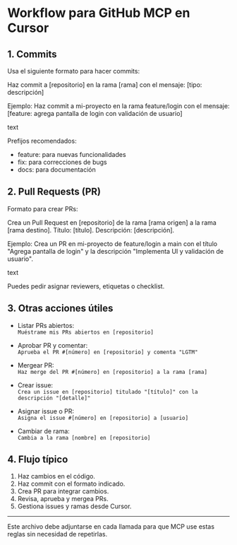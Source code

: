 # Workflow para GitHub MCP en Cursor

## 1. Commits

Usa el siguiente formato para hacer commits:

Haz commit a [repositorio] en la rama [rama] con el mensaje: [tipo: descripción]

Ejemplo:
Haz commit a mi-proyecto en la rama feature/login con el mensaje: [feature: agrega pantalla de login con validación de usuario]

text

Prefijos recomendados:

- feature: para nuevas funcionalidades
- fix: para correcciones de bugs
- docs: para documentación

## 2. Pull Requests (PR)

Formato para crear PRs:

Crea un Pull Request en [repositorio] de la rama [rama origen] a la rama [rama destino]. Título: [título]. Descripción: [descripción].

Ejemplo:
Crea un PR en mi-proyecto de feature/login a main con el título "Agrega pantalla de login" y la descripción "Implementa UI y validación de usuario".

text

Puedes pedir asignar reviewers, etiquetas o checklist.

## 3. Otras acciones útiles

- Listar PRs abiertos:  
  `Muéstrame mis PRs abiertos en [repositorio]`

- Aprobar PR y comentar:  
  `Aprueba el PR #[número] en [repositorio] y comenta "LGTM"`

- Mergear PR:  
  `Haz merge del PR #[número] en [repositorio] a la rama [rama]`

- Crear issue:  
  `Crea un issue en [repositorio] titulado "[título]" con la descripción "[detalle]"`

- Asignar issue o PR:  
  `Asigna el issue #[número] en [repositorio] a [usuario]`

- Cambiar de rama:  
  `Cambia a la rama [nombre] en [repositorio]`

## 4. Flujo típico

1. Haz cambios en el código.
2. Haz commit con el formato indicado.
3. Crea PR para integrar cambios.
4. Revisa, aprueba y mergea PRs.
5. Gestiona issues y ramas desde Cursor.

---

Este archivo debe adjuntarse en cada llamada para que MCP use estas reglas sin necesidad de repetirlas.
